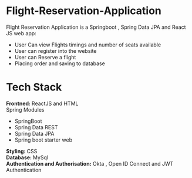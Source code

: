 # Flight-Reservation-Application
Flight Reservation Application is a Springboot , Spring Data JPA and React JS web app:
* User Can view Flights timings and number of seats available
* User can register into the website
* User can Reserve a flight
* Placing order and saving to database
# Tech Stack
<strong>Frontned: </strong> ReactJS and HTML <br>
Spring Modules 
* SpringBoot 
* Spring Data REST
* Spring Data JPA
* Spring boot starter web  


<strong>Styling: </strong>CSS <br>
<strong>Database: </strong>MySql <br>
<strong>Authentication and Authorisation:</strong> Okta , Open ID Connect and JWT Authentication

